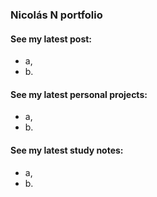 ### Nicolás N portfolio

#### See my latest post:
- a,
- b.

#### See my latest personal projects:
- a,
- b.

#### See my latest study notes:
- a,
- b.

<!--
**zzznavarrete/zzznavarrete** is a ✨ _special_ ✨ repository because its `README.md` (this file) appears on your GitHub profile.

Here are some ideas to get you started:

- 🔭 I’m currently working on ...
- 🌱 I’m currently learning ...
- 👯 I’m looking to collaborate on ...
- 🤔 I’m looking for help with ...
- 💬 Ask me about ...
- 📫 How to reach me: ...
- 😄 Pronouns: ...
- ⚡ Fun fact: ...
-->
